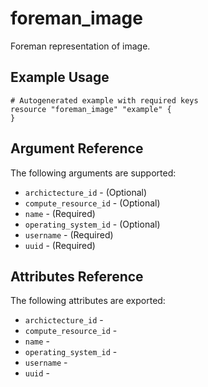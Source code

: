 
# foreman_image


Foreman representation of image.


## Example Usage

```
# Autogenerated example with required keys
resource "foreman_image" "example" {
}
```


## Argument Reference

The following arguments are supported:

- `archictecture_id` - (Optional) 
- `compute_resource_id` - (Optional) 
- `name` - (Required) 
- `operating_system_id` - (Optional) 
- `username` - (Required) 
- `uuid` - (Required) 


## Attributes Reference

The following attributes are exported:

- `archictecture_id` - 
- `compute_resource_id` - 
- `name` - 
- `operating_system_id` - 
- `username` - 
- `uuid` - 

